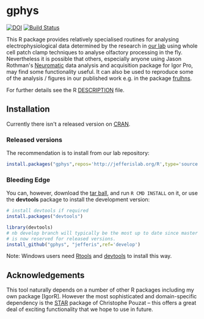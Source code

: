 # gphys
[![DOI](https://img.shields.io/badge/doi-10.5281%2Fzenodo.10300-blue.svg)](http://dx.doi.org/10.5281/zenodo.10300)
[![Build Status](https://travis-ci.org/jefferis/gphys.svg)](https://travis-ci.org/jefferis/gphys)

This R package provides relatively specialised routines for analysing electrophysiological data determined by the research in [our lab](http://jefferislab.org) using whole cell patch clamp techniques to analyse olfactory processing in the fly. Nevertheless it is possible that others, especially anyone using Jason Rothman's [Neuromatic](http://www.neuromatic.thinkrandom.com) data analysis and acquisition package for Igor Pro, may find some functionality useful. It can also be used to reproduce some of the analysis / figures in our published work
e.g. in the package [frulhns](https://github.com/jefferis/frulhns).

For further details see the R [DESCRIPTION](DESCRIPTION) file.
 
## Installation
Currently there isn't a released version on [CRAN](http://cran.r-project.org/).

### Released versions
The recommendation is to install from our lab repository:

```r
install.packages("gphys",repos='http://jefferislab.org/R',type='source')
```

### Bleeding Edge
You can, however, download the [tar ball](https://github.com/jefferis/gphys/tarball/develop), and run `R CMD INSTALL` on it, or use the **devtools** package to install the development version:

```r
# install devtools if required
install.packages("devtools")

library(devtools)
# nb develop branch will typically be the most up to date since master
# is now reserved for released versions.
install_github("gphys", "jefferis",ref='develop')
```

Note: Windows users need [Rtools](http://www.murdoch-sutherland.com/Rtools/) and [devtools](http://CRAN.R-project.org/package=devtools) to install this way.

## Acknowledgements
This tool naturally depends on a number of other R packages including my own package [IgorR]. However the most sophisticated and domain-specific dependency is the [STAR](http://cran.r-project.org/web/packages/STAR) package of Christophe Pouzat – this offers a great deal of exciting functionality that we hope to use in future.
